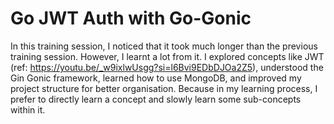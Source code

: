 # Go JWT Auth with Go-Gonic
In this training session, I noticed that it took much longer than the previous training session. However, I learnt a lot from it. I explored concepts like JWT (ref: https://youtu.be/_w9ixlwUsgg?si=l6Bvi9EDbDJOa2Z5), understood the Gin Gonic framework, learned how to use MongoDB, and improved my project structure for better organisation. Because in my learning process, I prefer to directly learn a concept and slowly learn some sub-concepts within it.
